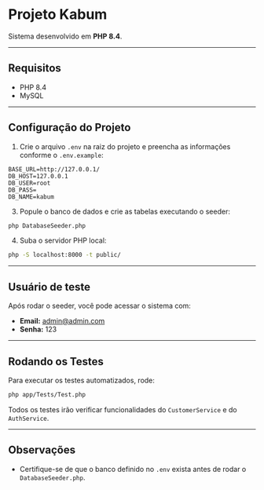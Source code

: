 # Projeto Kabum

Sistema desenvolvido em **PHP 8.4**.

---

## Requisitos

- PHP 8.4
- MySQL

---

## Configuração do Projeto

1. Crie o arquivo `.env` na raiz do projeto e preencha as informações conforme o `.env.example`:

```env
BASE_URL=http://127.0.0.1/
DB_HOST=127.0.0.1
DB_USER=root
DB_PASS=
DB_NAME=kabum
```

3. Popule o banco de dados e crie as tabelas executando o seeder:

```bash
php DatabaseSeeder.php
```

4. Suba o servidor PHP local:

```bash
php -S localhost:8000 -t public/
```

---

## Usuário de teste

Após rodar o seeder, você pode acessar o sistema com:

- **Email:** admin@admin.com  
- **Senha:** 123

---

## Rodando os Testes

Para executar os testes automatizados, rode:

```bash
php app/Tests/Test.php
```

Todos os testes irão verificar funcionalidades do `CustomerService` e do `AuthService`.

---

## Observações

- Certifique-se de que o banco definido no `.env` exista antes de rodar o `DatabaseSeeder.php`.  

